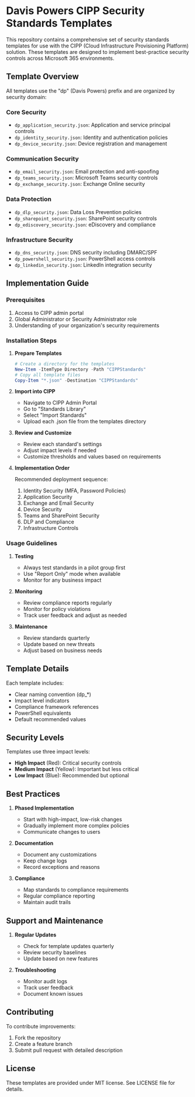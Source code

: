 # Davis Powers CIPP Security Standards Templates

This repository contains a comprehensive set of security standards templates for use with the CIPP (Cloud Infrastructure Provisioning Platform) solution. These templates are designed to implement best-practice security controls across Microsoft 365 environments.

## Template Overview

All templates use the "dp" (Davis Powers) prefix and are organized by security domain:

### Core Security
- `dp_application_security.json`: Application and service principal controls
- `dp_identity_security.json`: Identity and authentication policies
- `dp_device_security.json`: Device registration and management

### Communication Security
- `dp_email_security.json`: Email protection and anti-spoofing
- `dp_teams_security.json`: Microsoft Teams security controls
- `dp_exchange_security.json`: Exchange Online security

### Data Protection
- `dp_dlp_security.json`: Data Loss Prevention policies
- `dp_sharepoint_security.json`: SharePoint security controls
- `dp_ediscovery_security.json`: eDiscovery and compliance

### Infrastructure Security
- `dp_dns_security.json`: DNS security including DMARC/SPF
- `dp_powershell_security.json`: PowerShell access controls
- `dp_linkedin_security.json`: LinkedIn integration security

## Implementation Guide

### Prerequisites
1. Access to CIPP admin portal
2. Global Administrator or Security Administrator role
3. Understanding of your organization's security requirements

### Installation Steps

1. **Prepare Templates**
   ```powershell
   # Create a directory for the templates
   New-Item -ItemType Directory -Path "CIPPStandards"
   # Copy all template files
   Copy-Item "*.json" -Destination "CIPPStandards"
   ```

2. **Import into CIPP**
   - Navigate to CIPP Admin Portal
   - Go to "Standards Library"
   - Select "Import Standards"
   - Upload each .json file from the templates directory

3. **Review and Customize**
   - Review each standard's settings
   - Adjust impact levels if needed
   - Customize thresholds and values based on requirements

4. **Implementation Order**
   
   Recommended deployment sequence:
   1. Identity Security (MFA, Password Policies)
   2. Application Security
   3. Exchange and Email Security
   4. Device Security
   5. Teams and SharePoint Security
   6. DLP and Compliance
   7. Infrastructure Controls

### Usage Guidelines

1. **Testing**
   - Always test standards in a pilot group first
   - Use "Report Only" mode when available
   - Monitor for any business impact

2. **Monitoring**
   - Review compliance reports regularly
   - Monitor for policy violations
   - Track user feedback and adjust as needed

3. **Maintenance**
   - Review standards quarterly
   - Update based on new threats
   - Adjust based on business needs

## Template Details

Each template includes:
- Clear naming convention (dp_*)
- Impact level indicators
- Compliance framework references
- PowerShell equivalents
- Default recommended values

## Security Levels

Templates use three impact levels:
- **High Impact** (Red): Critical security controls
- **Medium Impact** (Yellow): Important but less critical
- **Low Impact** (Blue): Recommended but optional

## Best Practices

1. **Phased Implementation**
   - Start with high-impact, low-risk changes
   - Gradually implement more complex policies
   - Communicate changes to users

2. **Documentation**
   - Document any customizations
   - Keep change logs
   - Record exceptions and reasons

3. **Compliance**
   - Map standards to compliance requirements
   - Regular compliance reporting
   - Maintain audit trails

## Support and Maintenance

1. **Regular Updates**
   - Check for template updates quarterly
   - Review security baselines
   - Update based on new features

2. **Troubleshooting**
   - Monitor audit logs
   - Track user feedback
   - Document known issues

## Contributing

To contribute improvements:
1. Fork the repository
2. Create a feature branch
3. Submit pull request with detailed description

## License

These templates are provided under MIT license. See LICENSE file for details.
